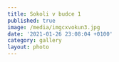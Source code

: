 ```yaml
---
title: Sokoli v budce 1
published: true
image: /media/imgcxvokun3.jpg
date: '2021-01-26 23:08:04 +0100'
category: gallery
layout: photo
---
```


